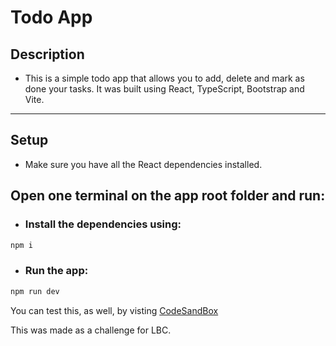 # Todo App

## Description

-   This is a simple todo app that allows you to add, delete and mark as done your tasks. It was built using React, TypeScript, Bootstrap and Vite.

---

## Setup

-   Make sure you have all the React dependencies installed.

## Open one terminal on the app root folder and run:

-   ### Install the dependencies using:

```bash
npm i
```

-   ### Run the app:

```bash
npm run dev
```

You can test this, as well, by visting [CodeSandBox](https://codesandbox.io/p/github/Descatres/LBC-Challenge/main?layout=%257B%2522sidebarPanel%2522%253A%2522EXPLORER%2522%252C%2522rootPanelGroup%2522%253A%257B%2522direction%2522%253A%2522horizontal%2522%252C%2522contentType%2522%253A%2522UNKNOWN%2522%252C%2522type%2522%253A%2522PANEL_GROUP%2522%252C%2522id%2522%253A%2522ROOT_LAYOUT%2522%252C%2522panels%2522%253A%255B%257B%2522type%2522%253A%2522PANEL_GROUP%2522%252C%2522contentType%2522%253A%2522UNKNOWN%2522%252C%2522direction%2522%253A%2522vertical%2522%252C%2522id%2522%253A%2522cm0ghh2ky0005356j4pqqjs6x%2522%252C%2522sizes%2522%253A%255B70%252C30%255D%252C%2522panels%2522%253A%255B%257B%2522type%2522%253A%2522PANEL_GROUP%2522%252C%2522contentType%2522%253A%2522EDITOR%2522%252C%2522direction%2522%253A%2522horizontal%2522%252C%2522id%2522%253A%2522EDITOR%2522%252C%2522panels%2522%253A%255B%257B%2522type%2522%253A%2522PANEL%2522%252C%2522contentType%2522%253A%2522EDITOR%2522%252C%2522id%2522%253A%2522cm0ghh2ky0002356jeu5ghtpx%2522%257D%255D%257D%252C%257B%2522type%2522%253A%2522PANEL_GROUP%2522%252C%2522contentType%2522%253A%2522SHELLS%2522%252C%2522direction%2522%253A%2522horizontal%2522%252C%2522id%2522%253A%2522SHELLS%2522%252C%2522panels%2522%253A%255B%257B%2522type%2522%253A%2522PANEL%2522%252C%2522contentType%2522%253A%2522SHELLS%2522%252C%2522id%2522%253A%2522cm0ghh2ky0003356j6gcl5yil%2522%257D%255D%257D%255D%257D%252C%257B%2522type%2522%253A%2522PANEL_GROUP%2522%252C%2522contentType%2522%253A%2522DEVTOOLS%2522%252C%2522direction%2522%253A%2522vertical%2522%252C%2522id%2522%253A%2522DEVTOOLS%2522%252C%2522panels%2522%253A%255B%257B%2522type%2522%253A%2522PANEL%2522%252C%2522contentType%2522%253A%2522DEVTOOLS%2522%252C%2522id%2522%253A%2522cm0ghh2ky0004356jpa8162mb%2522%257D%255D%257D%255D%252C%2522sizes%2522%253A%255B50%252C50%255D%257D%252C%2522tabbedPanels%2522%253A%257B%2522cm0ghh2ky0002356jeu5ghtpx%2522%253A%257B%2522tabs%2522%253A%255B%257B%2522id%2522%253A%2522cm0ghh2ky0001356jxj72njgo%2522%252C%2522mode%2522%253A%2522permanent%2522%252C%2522type%2522%253A%2522FILE%2522%252C%2522filepath%2522%253A%2522%252FREADME.md%2522%252C%2522state%2522%253A%2522IDLE%2522%257D%255D%252C%2522id%2522%253A%2522cm0ghh2ky0002356jeu5ghtpx%2522%252C%2522activeTabId%2522%253A%2522cm0ghh2ky0001356jxj72njgo%2522%257D%252C%2522cm0ghh2ky0004356jpa8162mb%2522%253A%257B%2522id%2522%253A%2522cm0ghh2ky0004356jpa8162mb%2522%252C%2522activeTabId%2522%253A%2522cm0gi2pmj0018356jerfmhk1f%2522%252C%2522tabs%2522%253A%255B%257B%2522type%2522%253A%2522SETUP_TASKS%2522%252C%2522id%2522%253A%2522cm0ghh4lx000p356jyckiq30y%2522%252C%2522mode%2522%253A%2522permanent%2522%257D%252C%257B%2522type%2522%253A%2522CHANGELOG%2522%252C%2522id%2522%253A%2522cm0gi1ubc000c356jkbs9r0lm%2522%252C%2522mode%2522%253A%2522permanent%2522%257D%252C%257B%2522type%2522%253A%2522UNASSIGNED_PORT%2522%252C%2522port%2522%253A2222%252C%2522id%2522%253A%2522cm0gi2pmj0018356jerfmhk1f%2522%252C%2522mode%2522%253A%2522permanent%2522%257D%255D%257D%252C%2522cm0ghh2ky0003356j6gcl5yil%2522%253A%257B%2522id%2522%253A%2522cm0ghh2ky0003356j6gcl5yil%2522%252C%2522activeTabId%2522%253A%2522cm0ghhj4e001d356js5z7op1x%2522%252C%2522tabs%2522%253A%255B%257B%2522type%2522%253A%2522TASK_LOG%2522%252C%2522taskId%2522%253A%2522dev%2522%252C%2522id%2522%253A%2522cm0ghhj4e001d356js5z7op1x%2522%252C%2522mode%2522%253A%2522permanent%2522%257D%255D%257D%257D%252C%2522showDevtools%2522%253Atrue%252C%2522showShells%2522%253Afalse%252C%2522showSidebar%2522%253Afalse%252C%2522sidebarPanelSize%2522%253A15%257D)

This was made as a challenge for LBC.
